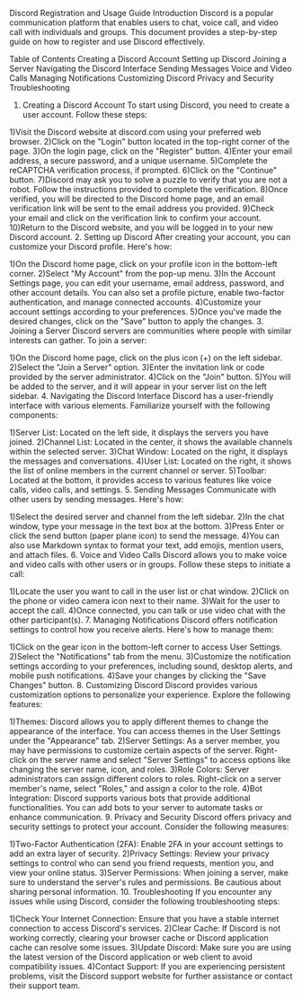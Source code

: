 Discord Registration and Usage Guide
Introduction
Discord is a popular communication platform that enables users to chat, voice call, and video call with individuals and groups. This document provides a step-by-step guide on how to register and use Discord effectively.

Table of Contents
Creating a Discord Account
Setting up Discord
Joining a Server
Navigating the Discord Interface
Sending Messages
Voice and Video Calls
Managing Notifications
Customizing Discord
Privacy and Security
Troubleshooting
1. Creating a Discord Account
To start using Discord, you need to create a user account. Follow these steps:

1)Visit the Discord website at discord.com using your preferred web browser.
2)Click on the "Login" button located in the top-right corner of the page.
3)On the login page, click on the "Register" button.
4)Enter your email address, a secure password, and a unique username.
5)Complete the reCAPTCHA verification process, if prompted.
6)Click on the "Continue" button.
7)Discord may ask you to solve a puzzle to verify that you are not a robot. Follow the instructions provided to complete the verification.
8)Once verified, you will be directed to the Discord home page, and an email verification link will be sent to the email address you provided.
9)Check your email and click on the verification link to confirm your account.
10)Return to the Discord website, and you will be logged in to your new Discord account.
2. Setting up Discord
After creating your account, you can customize your Discord profile. Here's how:

1)On the Discord home page, click on your profile icon in the bottom-left corner.
2)Select "My Account" from the pop-up menu.
3)In the Account Settings page, you can edit your username, email address, password, and other account details. You can also set a profile picture, enable two-factor authentication, and manage connected accounts.
4)Customize your account settings according to your preferences.
5)Once you've made the desired changes, click on the "Save" button to apply the changes.
3. Joining a Server
Discord servers are communities where people with similar interests can gather. To join a server:

1)On the Discord home page, click on the plus icon (+) on the left sidebar.
2)Select the "Join a Server" option.
3)Enter the invitation link or code provided by the server administrator.
4)Click on the "Join" button.
5)You will be added to the server, and it will appear in your server list on the left sidebar.
4. Navigating the Discord Interface
Discord has a user-friendly interface with various elements. Familiarize yourself with the following components:

1)Server List: Located on the left side, it displays the servers you have joined.
2)Channel List: Located in the center, it shows the available channels within the selected server.
3)Chat Window: Located on the right, it displays the messages and conversations.
4)User List: Located on the right, it shows the list of online members in the current channel or server.
5)Toolbar: Located at the bottom, it provides access to various features like voice calls, video calls, and settings.
5. Sending Messages
Communicate with other users by sending messages. Here's how:

1)Select the desired server and channel from the left sidebar.
2)In the chat window, type your message in the text box at the bottom.
3)Press Enter or click the send button (paper plane icon) to send the message.
4)You can also use Markdown syntax to format your text, add emojis, mention users, and attach files.
6. Voice and Video Calls
Discord allows you to make voice and video calls with other users or in groups. Follow these steps to initiate a call:

1)Locate the user you want to call in the user list or chat window.
2)Click on the phone or video camera icon next to their name.
3)Wait for the user to accept the call.
4)Once connected, you can talk or use video chat with the other participant(s).
7. Managing Notifications
Discord offers notification settings to control how you receive alerts. Here's how to manage them:

1)Click on the gear icon in the bottom-left corner to access User Settings.
2)Select the "Notifications" tab from the menu.
3)Customize the notification settings according to your preferences, including sound, desktop alerts, and mobile push notifications.
4)Save your changes by clicking the "Save Changes" button.
8. Customizing Discord
Discord provides various customization options to personalize your experience. Explore the following features:

1)Themes: Discord allows you to apply different themes to change the appearance of the interface. You can access themes in the User Settings under the "Appearance" tab.
2)Server Settings: As a server member, you may have permissions to customize certain aspects of the server. Right-click on the server name and select "Server Settings" to access options like changing the server name, icon, and roles.
3)Role Colors: Server administrators can assign different colors to roles. Right-click on a server member's name, select "Roles," and assign a color to the role.
4)Bot Integration: Discord supports various bots that provide additional functionalities. You can add bots to your server to automate tasks or enhance communication.
9. Privacy and Security
Discord offers privacy and security settings to protect your account. Consider the following measures:

1)Two-Factor Authentication (2FA): Enable 2FA in your account settings to add an extra layer of security.
2)Privacy Settings: Review your privacy settings to control who can send you friend requests, mention you, and view your online status.
3)Server Permissions: When joining a server, make sure to understand the server's rules and permissions. Be cautious about sharing personal information.
10. Troubleshooting
If you encounter any issues while using Discord, consider the following troubleshooting steps:

1)Check Your Internet Connection: Ensure that you have a stable internet connection to access Discord's services.
2)Clear Cache: If Discord is not working correctly, clearing your browser cache or Discord application cache can resolve some issues.
3)Update Discord: Make sure you are using the latest version of the Discord application or web client to avoid compatibility issues.
4)Contact Support: If you are experiencing persistent problems, visit the Discord support website for further assistance or contact their support team.
